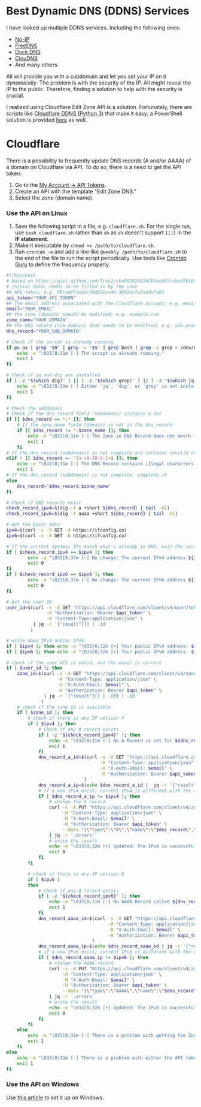 # Best Dynamic DNS (DDNS) Services
I have looked up multiple DDNS services. Including the following ones:
- [No-IP](https://my.noip.com/)
- [FreeDNS](https://freedns.afraid.org/)
- [Duck DNS](https://www.duckdns.org/)
- [ClouDNS](https://www.cloudns.net/dynamic-dns/)
- And many others.


All will provide you with a subdomain and let you set your IP on it *dynamically*. The problem is with the security of the IP. All might reveal the IP to the public. Therefore, finding a solution to help with the security is crucial.

I realized using Cloudflare Edit Zone API is a solution. Fortunately, there are scripts like [Cloudflare DDNS (Python 3)](https://github.com/timothymiller/cloudflare-ddns) that make it easy; a PowerShell solution is provided [here](https://adamtheautomator.com/cloudflare-dynamic-dns/) as well.

# Cloudflare
There is a possibility to frequently update DNS records (A and/or AAAA) of a domain on Cloudflare via API.
To do so, there is a need to get the API token:
1. Go to the [My Account -> API Tokens](https://dash.cloudflare.com/profile/api-tokens).
2. Create an API with the template "Edit Zone DNS."
3. Select the zone (domain name).

### Use the API on Linux
1. Save the following script in a file, e.g. `cloudflare.sh`. For the single run, use `bash cloudflare.sh` rather than `sh` as `sh` doesn't support `[[]]` in the **IF statement**. 
2. Make it executable by `chmod +x /path/to/cloudflare.sh`.
3. Run `crontab -e` and add a line like `@weekly /path/to/cloudflare.sh` to the end of the file to run the script periodically. Use tools like [Crontab Guru](https://crontab.guru/) to define the frequency properly.
```bash
#!/bin/bash
# based on https://gist.github.com/Tras2/cba88201b17d765ec065ccbedfb16d9a
# Initial data; needs to be filled in by the user
## API token; e.g. FErsdfklw3er59dUlDce44-3D43dsfs3sddsFoD3
api_token="YOUR_API_TOKEN"
## The email address associated with the Cloudflare account; e.g. email@gmail.com
email="YOUR_EMAIL"
## the zone (domain) should be modified; e.g. example.com
zone_name="YOUR_DOMAIN"
## The DNS record (sub-domain) that needs to be modified; e.g. sub.example.com
dns_record="YOUR_SUB_DOMAIN"

# Check if the script is already running
if ps ax | grep "$0" | grep -v "$$" | grep bash | grep -v grep > /dev/null; then
    echo -e "\033[0;31m [-] The script is already running."
    exit 1
fi

# Check if jq and dig are installed
if [ -z "$(which dig)" ] || [ -z "$(which grep)" ] || [ -z "$(which jq)" ]; then
    echo -e "\033[0;31m [-] Either 'jq', 'dig', or 'grep' is not installed. Install them by 'sudo apt install jq dnsutils grep'."
    exit 1
fi

# Check the subdomain
# Check if the dns_record field (subdomain) contains a dot
if [[ $dns_record == *.* ]]; then
    # If the zone_name field (domain) is not in the dns_record
    if [[ $dns_record != *.$zone_name ]]; then
        echo -e "\033[0;31m [-] The Zone in DNS Record does not match the defined Zone; check it and try again."
        exit 1
    fi
# If the dns_record (subdomain) is not complete and contains invalid characters
elif ! [[ $dns_record =~ ^[a-zA-Z0-9-]+$ ]]; then
    echo -e "\033[0;31m [-] The DNS Record contains illegal charecters, i.e., @, %, *, _, etc.; fix it and run the script again."
    exit 1
# If the dns_record (subdomain) is not complete, complete it
else
    dns_record="$dns_record.$zone_name"
fi

# Check if DNS records exist
check_record_ipv4=$(dig -t a +short ${dns_record} | tail -n1)
check_record_ipv6=$(dig -t aaaa +short ${dns_record} | tail -n1)

# Get the basic data
ipv4=$(curl -s -X GET -4 https://ifconfig.co)
ipv6=$(curl -s -X GET -6 https://ifconfig.co)

# If the current dynamic IPs match what's already in DNS, exit the script; read more: https://github.com/namnamir/configurations-and-security-hardening/issues/9
if [ $check_record_ipv4 == $ipv4 ]; then
        echo -e "\033[0;37m [~] No change: The current IPv4 address ${ipv4} matches the existing DNS records ${check_record_ipv4}."
        exit 0
fi
if [ $check_record_ipv6 == $ipv6 ]; then
        echo -e "\033[0;37m [~] No change: The current IPv6 address ${ipv6} matches the existing DNS records ${check_record_ipv6}."
        exit 0
fi

# Get the user ID
user_id=$(curl -s -X GET "https://api.cloudflare.com/client/v4/user/tokens/verify" \
               -H "Authorization: Bearer $api_token" \
               -H "Content-Type:application/json" \
          | jq -r '{"result"}[] | .id'
         )

# write down IPv4 and/or IPv6
if [ $ipv4 ]; then echo -e "\033[0;32m [+] Your public IPv4 address: $ipv4"; else echo -e "\033[0;33m [!] Unable to get any public IPv4 address."; fi
if [ $ipv6 ]; then echo -e "\033[0;32m [+] Your public IPv6 address: $ipv6"; else echo -e "\033[0;33m [!] Unable to get any public IPv6 address."; fi

# check if the user API is valid, and the email is correct
if [ $user_id ]; then
    zone_id=$(curl -s -X GET "https://api.cloudflare.com/client/v4/zones?name=$zone_name&status=active" \
                   -H "Content-Type: application/json" \
                   -H "X-Auth-Email: $email" \
                   -H "Authorization: Bearer $api_token" \
              | jq -r '{"result"}[] | .[0] | .id'
             )
    # check if the zone ID is available
    if [ $zone_id ]; then
        # check if there is any IP version 4
        if [ $ipv4 ]; then
            # Check if any A record exists
            if [ -z "${check_record_ipv4}" ]; then
                echo -e "\033[0;31m [-] No A Record is set for ${dns_record}. This should be created first!"
                exit 1
            fi
            dns_record_a_id=$(curl -s -X GET "https://api.cloudflare.com/client/v4/zones/$zone_id/dns_records?type=A&name=$dns_record"  \
                                   -H "Content-Type: application/json" \
                                   -H "X-Auth-Email: $email" \
                                   -H "Authorization: Bearer $api_token"
                             )
            dns_record_a_ip=$(echo $dns_record_a_id |  jq -r '{"result"}[] | .[0] | .content')
            # if a new IPv4 exist; current IPv4 is different with the actual IPv4
            if [ $dns_record_a_ip != $ipv4 ]; then
                # change the A record
                curl -s -X PUT "https://api.cloudflare.com/client/v4/zones/$zone_id/dns_records/$(echo $dns_record_a_id | jq -r '{"result"}[] | .[0] | .id')" \
                     -H "Content-Type: application/json" \
                     -H "X-Auth-Email: $email" \
                     -H "Authorization: Bearer $api_token" \
                     --data "{\"type\":\"A\",\"name\":\"$dns_record\",\"content\":\"$ipv4\",\"ttl\":1,\"proxied\":false}" \
                | jq -r '.errors'
                # write the result
                echo -e "\033[0;32m [+] Updated: The IPv4 is successfully set on Cloudflare as the A Record with the value of $ipv4."
                exit 0
            fi
        fi

        # check if there is any IP version 6
        if [ $ipv6 ]
        then
            # Check if any A record exists
            if [ -z "${check_record_ipv6}" ]; then
                echo -e "\033[0;31m [-] No AAAA Record called ${dns_record}. This must be created first!"
                exit 1
            fi
            dns_record_aaaa_id=$(curl -s -X GET "https://api.cloudflare.com/client/v4/zones/$zone_id/dns_records?type=AAAA&name=$dns_record"  \
                                      -H "Content-Type: application/json" \
                                      -H "X-Auth-Email: $email" \
                                      -H "Authorization: Bearer $api_token"
                                )
            dns_record_aaaa_ip=$(echo $dns_record_aaaa_id | jq -r '{"result"}[] | .[0] | .content')
            # if a new IPv6 exist; current IPv6 is different with the actual IPv6
            if [ $dns_record_aaaa_ip != $ipv6 ]; then
                # change the AAAA record
                curl -s -X PUT "https://api.cloudflare.com/client/v4/zones/$zone_id/dns_records/$(echo $dns_record_aaaa_id | jq -r '{"result"}[] | .[0] | .id')" \
                     -H "Content-Type: application/json" \
                     -H "X-Auth-Email: $email" \
                     -H "Authorization: Bearer $api_token" \
                     --data "{\"type\":\"AAAA\",\"name\":\"$dns_record\",\"content\":\"$ipv6\",\"ttl\":1,\"proxied\":false}" \
                | jq -r '.errors'
                # write the result
                echo -e "\033[0;32m [+] Updated: The IPv6 is successfully set on Cloudflare as the AAAA Record with the value of $ipv6."
                exit 0
            fi
        fi
    else
        echo -e "\033[0;31m [-] There is a problem with getting the Zone ID (sub-domain) or the email address (username). Check them and try again."
        exit 1
    fi
else
    echo -e "\033[0;31m [-] There is a problem with either the API token. Check it and try again."
    exit 1
fi
```

### Use the API on Windows
Use [this article](https://adamtheautomator.com/cloudflare-dynamic-dns/) to set it up on Windows.

